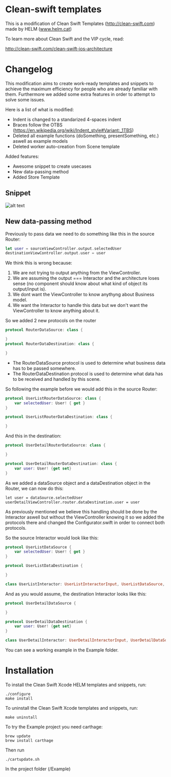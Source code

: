 # Clean-swift templates

This is a modification of Clean Swift Templates (http://clean-swift.com) made by HELM (www.helm.cat)

To learn more about Clean Swift and the VIP cycle, read:

http://clean-swift.com/clean-swift-ios-architecture

# Changelog

This modification aims to create work-ready templates and snippets to achieve the maximum efficiency for people who are already familiar with them. Furthermore we added some extra features in order to attempt to solve some issues.

Here is a list of what is modified:
* Indent is changed to a standarized 4-spaces indent
* Braces follow the OTBS (https://en.wikipedia.org/wiki/Indent_style#Variant:_1TBS)
* Deleted all example functions (doSomething, presentSomething, etc.) aswell as example models
* Deleted worker auto-creation from Scene template

Added features:
* Awesome snippet to create usecases
* New data-passing method
* Added Store Template

## Snippet
![alt text](http://helm.cat/assets/github-images/usecase-snippet.gif "Use Case Snippet")

## New data-passing method
Previously to pass data we need to do something like this in the source Router:
```swift
let user = sourceViewController.output.selectedUser
destinationViewController.output.user = user
```
We think this is wrong because:

1. We are not trying to output anything from the ViewController.
2. We are assuming the output === Interactor and the architecture loses sense (no component should know about what kind of object its output/input is).
3. We dont want the ViewController to know anythyng about Business model.
4. We want the Interactor to handle this data but we don't want the ViewController to know anything about it.

So we added 2 new protocols on the router

```swift
protocol RouterDataSource: class {

}
protocol RouterDataDestination: class {

}
```
- The RouterDataSource protocol is used to determine what business data has to be passed somewhere.
- The RouterDataDestination protocol is used to determine what data has to be received and handled by this scene.

So following the example before we would add this in the source Router:
```swift
protocol UserListRouterDataSource: class {
    var selectedUser: User! { get }
}

protocol UserListRouterDataDestination: class {

}
```

And this in the destination:
```swift
protocol UserDetailRouterDataSource: class {

}

protocol UserDetailRouterDataDestination: class {
    var user: User! {get set}
}
```

As we added a dataSource object and a dataDestination object in the Router, we can now do this:

```
let user = dataSource.selectedUser
userDetailViewController.router.dataDestination.user = user
```

As previously mentioned we believe this handling should be done by the Interactor aswell but without the ViewController knowing it so we added the protocols there and changed the Configurator.swift in order to connect both protocols.

So the source Interactor would look like this:
```swift
protocol UserListDataSource {
    var selectedUser: User! { get }
}

protocol UserListDataDestination {

}

class UserListInteractor: UserListInteractorInput, UserListDataSource, UserListDataDestination {
```

And as you would assume, the destination Interactor looks like this:

```swift
protocol UserDetailDataSource {

}

protocol UserDetailDataDestination {
    var user: User! {get set}
}

class UserDetailInteractor: UserDetailInteractorInput, UserDetailDataSource, UserDetailDataDestination {
```

You can see a working example in the Example folder.

# Installation

To install the Clean Swift Xcode HELM templates and snippets, run:
```
./configure
make install
```
To uninstall the Clean Swift Xcode templates and snippets, run:
```
make uninstall
```

To try the Example project you need carthage:
```
brew update
brew install carthage
```

Then run
```
./cartupdate.sh
```

In the project folder (/Example)
